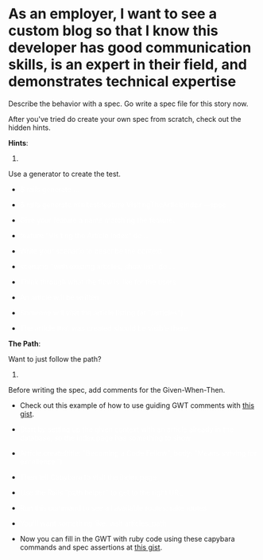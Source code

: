 # As an employer, I want to see a custom blog so that I know this developer has good communication skills, is an expert in their field, and demonstrates technical expertise

Describe the behavior with a spec. Go write a spec file for this story now.

After you've tried do create your own spec from scratch, check out the hidden hints.

**Hints**:

1. <span style="color: white">
Use a generator to create the test.
</span>

- <span style="color: white">
  $ rails generate ...
</span>

- <span style="color: white">
  $ rails generate minitest:feature VisitingTheArticleIndex --spec
</span>

- <span style="color: white">
  Give your feature a name matching the feature.
</span>

- <span style="color: white">
  feature "Visiting the Article Index" do ...
</span>

- <span style="color: white">
  Write your scenario to describe the context
</span>

- <span style="color: white">
  scenario "with existing articles, show list" do ...
</span>

- <span style="color: white">
  Think through what the flow is like for the users.
</span>

- <span style="color: white">
  An article will be written
</span>

- <span style="color: white">
  Someone will visit the article listing (at "/articles")
</span>

- <span style="color: white">The article that was created should be visible there.</span>

**The Path**:

Want to just follow the path?

1. <span style="color: white">
  Before writing the spec, add comments for the Given-When-Then.
</span>

- Check out this example of how to use guiding GWT comments with [this gist](https://gist.github.com/brookr/d284e740392cdb1dbae9/5946dc80a6414d1c219a24a8c09e0ebfecdd1f30).

- <span style="color: white">
  Start by setting up the given context with an article already in the database, so the index page has something to show
</span>

- <span style="color: white">
  Article.create(title: "Becoming a Code Fellow", body: "Means striving for excellence.")
</span>

- <span style="color: white">
  Then tell Capybara to visit the index page
</span>

- <span style="color: white">
  Use the Rails "path helper" to get to the right URL
</span>

- <span style="color: white">
  Run this command to see all available routes: rake routes
</span>

- <span style="color: white">
  You'll want something like: visit articles_path
</span>

- Now you can fill in the GWT with ruby code using these capybara commands and spec assertions at [this gist](https://gist.github.com/brookr/d284e740392cdb1dbae9/7380e522032b8f8b813fa5855d63c3df64f77bfc).

